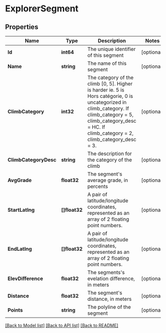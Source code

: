 # ExplorerSegment

## Properties

Name | Type | Description | Notes
------------ | ------------- | ------------- | -------------
**Id** | **int64** | The unique identifier of this segment | [optional] 
**Name** | **string** | The name of this segment | [optional] 
**ClimbCategory** | **int32** | The category of the climb [0, 5]. Higher is harder ie. 5 is Hors catégorie, 0 is uncategorized in climb_category. If climb_category &#x3D; 5, climb_category_desc &#x3D; HC. If climb_category &#x3D; 2, climb_category_desc &#x3D; 3. | [optional] 
**ClimbCategoryDesc** | **string** | The description for the category of the climb | [optional] 
**AvgGrade** | **float32** | The segment&#39;s average grade, in percents | [optional] 
**StartLatlng** | **[]float32** | A pair of latitude/longitude coordinates, represented as an array of 2 floating point numbers. | [optional] 
**EndLatlng** | **[]float32** | A pair of latitude/longitude coordinates, represented as an array of 2 floating point numbers. | [optional] 
**ElevDifference** | **float32** | The segments&#39;s evelation difference, in meters | [optional] 
**Distance** | **float32** | The segment&#39;s distance, in meters | [optional] 
**Points** | **string** | The polyline of the segment | [optional] 

[[Back to Model list]](../README.md#documentation-for-models) [[Back to API list]](../README.md#documentation-for-api-endpoints) [[Back to README]](../README.md)


